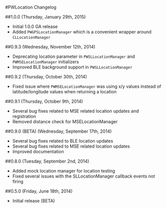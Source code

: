 #PWLocation Changelog

##1.0.0 (Thursday, January 29th, 2015)
* Initial 1.0.0 GA release
* Added `PWGPSLocationManager` which is a convenient wrapper around `CLLocationManager`

##0.9.3 (Wednesday, November 12th, 2014)
 * Deprecating location parameter in `PWSLLocationManager` and `PWMSELocationManager` initializers
 * Improved BLE background support in `PWSLLocationManager`


##0.9.2 (Thursday, October 30th, 2014)
 * Fixed issue where `PWMSELocationManager` was using x/y values instead of latitude/longitude values when returning a location

##0.9.1 (Thursday, October 9th, 2014)
 * Several bug fixes related to MSE related location updates and registration
 * Removed distance check for MSELocationManager


##0.9.0 (BETA) (Wednesday, September 17th, 2014)
 * Several bug fixes related to BLE location updates
 * Several bug fixes related to MSE related location updates
 * Improved documentation

##0.8.0 (Tuesday, September 2nd, 2014)
 * Added mock location manager for location testing
 * Fixed several issues with the SLLocationManager callback events not firing

##0.5.0 (Friday, June 18th, 2014)
 * Initial release (BETA)